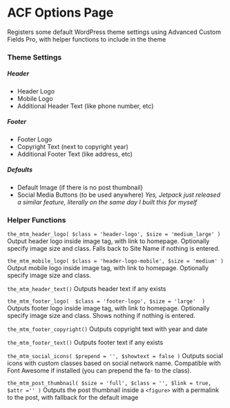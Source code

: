 # ACF Options Page 

Registers some default WordPress theme settings using Advanced Custom Fields Pro, with helper functions to include in the theme


### Theme Settings

##### Header
* Header Logo
* Mobile Logo
* Additional Header Text (like phone number, etc)

##### Footer
* Footer Logo
* Copyright Text (next to copyright year)
* Additional Footer Text (like address, etc)

##### Defaults
* Default Image (if there is no post thumbnail)
* Social Media Buttons (to be used anywhere) *Yes, Jetpack just released a similar feature, literally on the same day I built this for myself* 


### Helper Functions
`the_mtm_header_logo( $class = 'header-logo', $size = 'medium_large' )`
Output header logo inside image tag, with link to homepage. Optionally specify image size and class. Falls back to Site Name if nothing is entered.

`the_mtm_mobile_logo( $class = 'header-logo-mobile', $size = 'medium' )`
Output mobile logo inside image tag, with link to homepage. Optionally specify image size and class.

`the_mtm_header_text()`
Outputs header text if any exists

`the_mtm_footer_logo(  $class = 'footer-logo', $size = 'large'  )`
Outputs footer logo inside image tag, with link to homepage. Optionally specify image size and class. Shows nothing if nothing is entered.


`the_mtm_footer_copyright()`
Outputs copyright text with year and date

`the_mtm_footer_text()`
Outputs footer text if any exists


`the_mtm_social_icons( $prepend = '', $showtext = false )`
Outputs social icons with custom classes based on social network name. Compatible with Font Awesome if installed (you can prepend the fa- to the class).


`the_mtm_post_thumbnail( $size = 'full', $class = '', $link = true, $attr ='' )`
Outputs the post thumbnail inside a `<figure>` with a permalink to the post, with fallback for the default image
